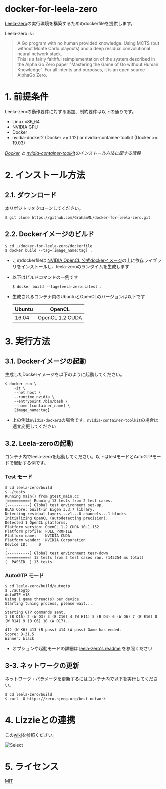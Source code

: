 # docker-for-leela-zero
[Leela-zero](https://github.com/leela-zero/leela-zero)の実行環境を構築するためのdockerfileを提供します。

Leela-zero is :
>A Go program with no human provided knowledge. Using MCTS (but without Monte Carlo playouts) and a deep residual convolutional neural network stack.  
This is a fairly faithful reimplementation of the system described in the Alpha Go Zero paper "Mastering the Game of Go without Human Knowledge". For all intents and purposes, it is an open source AlphaGo Zero.

# 1. 前提条件  
Leela-zeroの動作要件に対する追加、制約要件は以下の通りです。 
+ Linux x86_64
+ NVIDIA GPU
+ Docker
+ nvidia-docker2 (Docker >= 1.12) or nvidia-container-toolkit (Docker >= 19.03)  

_[Docker](https://github.com/Microsoft/MMdnn/blob/master/docs/InstallDockerCE.md) と [nvidia-container-toolkit](https://github.com/NVIDIA/nvidia-docker#quickstart)のインストール方法に関する情報_

# 2. インストール方法
## 2.1. ダウンロード
本リポジトリをクローンしてください。  
```console
$ git clone https://github.com/GrahamML/docker-for-leela-zero.git
```
## 2.2. Dockerイメージのビルド

```console
$ cd ./docker-for-leela-zero/dockerfile
$ docker build --tag=[image_name:tag] .
```  
+ このdockerfileは [NVIDIA OpenCL 公式dockerイメージ](https://hub.docker.com/r/nvidia/opencl)の上に依存ライブラリをインストールし、leela-zeroのランタイムを生成します
+ 以下はビルドコマンドの一例です  
    ```
    $ docker build --tag=leela-zero:latest . 
    ```
+ 生成されるコンテナ内のUbuntuとOpenCLのバージョンは以下です

    | Ubuntu | OpenCL              |
    |--------|---------------------|
    | 16.04  | OpenCL 1.2 CUDA     |

# 3. 実行方法
## 3.1. Dockerイメージの起動
生成したDockerイメージを以下のように起動してください。  
```console
$ docker run \
    -it \
    --net host \
    --runtime nvidia \
    --entrypoint /bin/bash \
    --name [container_name] \
    [image_name:tag]
```  
+ 上の例は`nvidia-docker2`の場合です。`nvidia-container-toolkit`の場合は適宜変更してください  

## 3.2. Leela-zeroの起動
コンテナ内でleela-zeroを起動してください。以下はtestモードとAutoGTPモードで起動する例です。
### Test モード
```console
$ cd leela-zero/build
$ ./tests
Running main() from gtest_main.cc
[==========] Running 13 tests from 2 test cases.
[----------] Global test environment set-up.
BLAS Core: built-in Eigen 3.3.7 library.
Detecting residual layers...v1...8 channels...1 blocks.
Initializing OpenCL (autodetecting precision).
Detected 1 OpenCL platforms.
Platform version: OpenCL 1.2 CUDA 10.1.152
Platform profile: FULL_PROFILE
Platform name:    NVIDIA CUDA
Platform vendor:  NVIDIA Corporation
Device ID:     0
:
[----------] Global test environment tear-down
[==========] 13 tests from 2 test cases ran. (145254 ms total)
[  PASSED  ] 13 tests.
```
### AutoGTP モード
```console
$ cd leela-zero/build/autogtp
$ ./autogtp
AutoGTP v18
Using 1 game thread(s) per device.
Starting tuning process, please wait...
:
Starting GTP commands sent.
1 (B Q16) 2 (W Q3) 3 (B C16) 4 (W H11) 5 (B D4) 6 (W Q6) 7 (B E16) 8 (W R14) 9 (B C6) 10 (W O17)...
:
412 (W K6) 413 (B pass) 414 (W pass) Game has ended.
Score: B+31.5
Winner: black
```  
+ オプションや起動モードの詳細は [leela-zero's readme](https://github.com/leela-zero/leela-zero/blob/master/README.md) を参照ください

## 3-3. ネットワークの更新  
ネットワーク・パラメータを更新するにはコンテナ内で以下を実行してください。
```console
$ cd leela-zero/build
$ curl -O https://zero.sjeng.org/best-network
```

# 4. Lizzieとの連携  
この[wiki](https://github.com/GrahamML/docker_for_AQ/wiki/Communitacion-with-Lizzie)を参照ください。  

![Select](https://github.com/GrahamML/docker_for_AQ/wiki/images/Communitacion-with-Lizzie/Fig9.png)

# 5. ライセンス  
[MIT](https://github.com/GrahamML/docker_for_leela-zero/blob/master/LICENSE)
